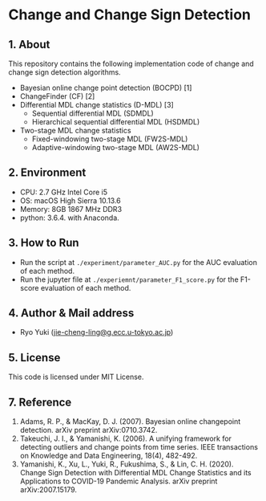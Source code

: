 # Change and Change Sign Detection

## 1. About
This repository contains the following implementation code of change and change sign detection algorithms.
- Bayesian online change point detection (BOCPD) [1]
- ChangeFinder (CF) [2]
- Differential MDL change statistics (D-MDL) [3]
	- Sequential differential MDL (SDMDL)
	- Hierarchical sequential differential MDL (HSDMDL)
- Two-stage MDL change statistics
	- Fixed-windowing two-stage MDL (FW2S-MDL)
	- Adaptive-windowing two-stage MDL (AW2S-MDL)

## 2. Environment
- CPU: 2.7 GHz Intel Core i5
- OS: macOS High Sierra 10.13.6
- Memory: 8GB 1867 MHz DDR3
- python: 3.6.4. with Anaconda.

## 3. How to Run
- Run the script at `./experiment/parameter_AUC.py` for the AUC evaluation of each method.
- Run the jupyter file at `./experiemnt/parameter_F1_score.py` for the F1-score evaluation of each method.

## 4. Author & Mail address
- Ryo Yuki (jie-cheng-ling@g.ecc.u-tokyo.ac.jp)

## 5. License
This code is licensed under MIT License.

## 7. Reference
1. Adams, R. P., & MacKay, D. J. (2007). Bayesian online changepoint detection. arXiv preprint arXiv:0710.3742.
2. Takeuchi, J. I., & Yamanishi, K. (2006). A unifying framework for detecting outliers and change points from time series. IEEE transactions on Knowledge and Data Engineering, 18(4), 482-492.
3. Yamanishi, K., Xu, L., Yuki, R., Fukushima, S., & Lin, C. H. (2020). Change Sign Detection with Differential MDL Change Statistics and its Applications to COVID-19 Pandemic Analysis. arXiv preprint arXiv:2007.15179.
